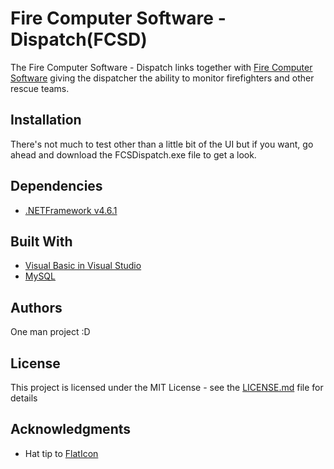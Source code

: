 # Fire Computer Software - Dispatch(FCSD)

The Fire Computer Software - Dispatch links together with [Fire Computer Software](https://github.com/aaronbenjamin1/firecomputersoftware) giving the dispatcher the ability to monitor firefighters and other rescue teams.

## Installation

There's not much to test other than a little bit of the UI but if you want, go ahead and download the FCSDispatch.exe file to get a look.

## Dependencies

* [.NETFramework v4.6.1](https://www.microsoft.com/en-us/download/details.aspx?id=49982)

## Built With

* [Visual Basic in Visual Studio](https://visualstudio.microsoft.com/)
* [MySQL](https://www.mysql.com/)

## Authors

One man project :D

## License

This project is licensed under the MIT License - see the [LICENSE.md](LICENSE.md) file for details

## Acknowledgments

* Hat tip to [FlatIcon](https://www.flaticon.com/)

